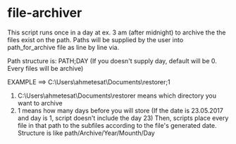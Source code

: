 # file-archiver

This script runs once in a day at ex. 3 am (after midnight) to archive the the files exist on the path.
Paths will be supplied by the user into path_for_archive file as line by line via.

Path structure is: PATH;DAY (If you doesn't supply day, default will be 0. Every files will be archive)

EXAMPLE ==> C:\Users\ahmetesat\Documents\restorer;1
1) C:\Users\ahmetesat\Documents\restorer means which directory you want to archive
2) 1 means how many days before you will store (If the date is 23.05.2017 and day is 1, script doesn't
include the day 23)
Then, scripts place every file in that path to the subfiles according to the file's generated date.
Structure is like path/Archive/Year/Mounth/Day
